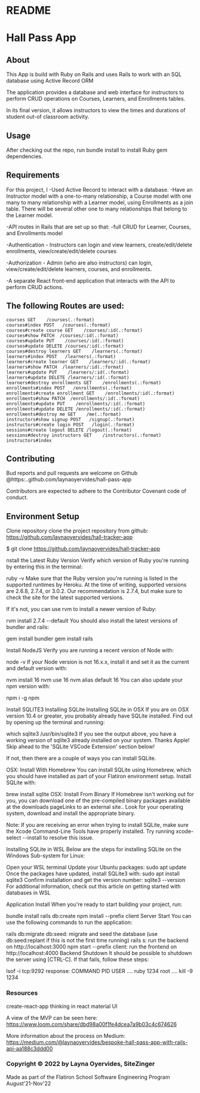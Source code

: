# README

# Hall Pass App 

## About 
This App is build with Ruby on Rails and uses Rails to work with an SQL database using Active Record ORM

The application provides a database and web interface for instructors to perform CRUD operations on Courses, Learners, and Enrollments tables.

In its final version, it allows instructors to view the times and durations of student out-of classroom activity. 

## Usage 
After checking out the repo, run bundle install to install Ruby gem dependencies.

## Requirements 

For this project, I -Used Active Record to interact with a database. -Have an Instructor model with a one-to-many relationship, a Course model with one many to many relationship with a Learner model, using Enrollments as a join table. There will be several other one to many relationships that belong to the Learner model. 

-API routes in Rails that are set up so that: -full CRUD for Learner, Courses, and Enrollments model

-Authentication - Instructors can login and view learners, create/edit/delete enrollments, view/create/edit/delete courses

-Authorization - Admin (who are also instructors) can login, view/create/edit/delete learners, courses, and enrollments.

-A separate React front-end application that interacts with the API to perform CRUD actions.

## The following Routes are used:
`courses GET    /courses(.:format)                                                                                                            courses#index
                                        POST   /courses(.:format)                                                                              courses#create
                            course GET    /courses/:id(.:format)                                                                            courses#show
                                         PATCH  /courses/:id(.:format)                                                                            courses#update
                                         PUT    /courses/:id(.:format)                                                                            courses#update
                                         DELETE /courses/:id(.:format)                                                                            courses#destroy
                           learners GET    /learners(.:format)                                                                               learners#index
                                         POST   /learners(.:format)                                                                               learners#create
                            learner GET    /learners/:id(.:format)                                                                           learners#show
                                         PATCH  /learners/:id(.:format)                                                                           learners#update
                                         PUT    /learners/:id(.:format)                                                                           learners#update
                                         DELETE /learners/:id(.:format)                                                                           learners#destroy
                     enrollments GET    /enrollments(.:format)                                                                            enrollments#index
                                         POST   /enrollments(.:format)                                                                            enrollments#create
                       enrollment GET    /enrollments/:id(.:format)                                                                        enrollments#show
                                         PATCH  /enrollments/:id(.:format)                                                                        enrollments#update
                                         PUT    /enrollments/:id(.:format)                                                                        enrollments#update
                                         DELETE /enrollments/:id(.:format)                                                                        enrollments#destroy
                                  me GET    /me(.:format)                                                                                     instructors#show
                             signup POST   /signup(.:format)                                                                                 instructors#create
                                login POST   /login(.:format)                                                                                  sessions#create
                              logout DELETE /logout(.:format)                                                                                 sessions#destroy
                       instructors GET    /instructors(.:format)                                                                            instructors#index`


## Contributing 
Bud reports and pull requests are welcome on Github 
@https:..github.com/laynaoyervides/hall-pass-app

Contributors are expected to adhere to the Contributor Covenant code of conduct.

## Environment Setup
Clone repository
clone the project repository from github: https://github.com/laynaoyervides/hall-tracker-app

$ git clone https://github.com/laynaoyervides/hall-tracker-app

nstall the Latest Ruby Version
Verify which version of Ruby you're running by entering this in the terminal:

ruby -v
Make sure that the Ruby version you're running is listed in the supported runtimes by Heroku. At the time of writing, supported versions are 2.6.8, 2.7.4, or 3.0.2. Our recommendation is 2.7.4, but make sure to check the site for the latest supported versions.

If it's not, you can use rvm to install a newer version of Ruby:

rvm install 2.7.4 --default
You should also install the latest versions of bundler and rails:

gem install bundler
gem install rails

Install NodeJS
Verify you are running a recent version of Node with:

node -v
If your Node version is not 16.x.x, install it and set it as the current and default version with:

nvm install 16
nvm use 16
nvm alias default 16
You can also update your npm version with:

npm i -g npm

Install SQLITE3 
Installing SQLite
Installing SQLite in OSX
If you are on OSX version 10.4 or greater, you probably already have SQLite installed. Find out by opening up the terminal and running:

 which sqlite3
/usr/bin/sqlite3
If you see the output above, you have a working version of sqlite3 already installed on your system. Thanks Apple! Skip ahead to the 'SQLite VSCode Extension' section below!

If not, then there are a couple of ways you can install SQLite.

OSX: Install With Homebrew
You can install SQLite using Homebrew, which you should have installed as part of your Flatiron environment setup. Install SQLite with:

 brew install sqlite
OSX: Install From Binary
If Homebrew isn't working out for you, you can download one of the pre-compiled binary packages available at the downloads pageLinks to an external site.. Look for your operating system, download and install the appropriate binary.

Note: If you are receiving an error when trying to install SQLite, make sure the Xcode Command-Line Tools have properly installed. Try running xcode-select --install to resolve this issue.

Installing SQLite in WSL
Below are the steps for installing SQLite on the Windows Sub-system for Linux:

Open your WSL terminal
Update your Ubuntu packages: sudo apt update
Once the packages have updated, install SQLite3 with: sudo apt install sqlite3
Confirm installation and get the version number: sqlite3 --version
For additional information, check out this article on getting started with databases in WSL

Application Install
When you're ready to start building your project, run:

bundle install
rails db:create
npm install --prefix client
Server Start
You can use the following commands to run the application:

rails db:migrate db:seed: migrate and seed the database (use db:seed:replant if this is not the first time running)
rails s: run the backend on http://localhost:3000
npm start --prefix client: run the frontend on http://localhost:4000
Backend Shutdown
It should be possible to shutdown the server using [CTRL-C]. If that fails, follow these steps:

lsof -i tcp:9292 response: COMMAND PID USER .... ruby 1234 root ....
kill -9 1234

### Resources  
create-react-app thinking in react material UI

A view of the MVP can be seen here:
https://www.loom.com/share/dbd98a00f1fe4dcea7a9b03c4c674626

More information about the process on Medium:
https://medium.com/@laynaoyervides/bespoke-hall-pass-app-with-rails-api-aa188c3ddd00 

### Copyright © 2022 by Layna Oyervides, SiteZinger
Made as part of the Flatiron School Software Engineering Program August'21-Nov'22